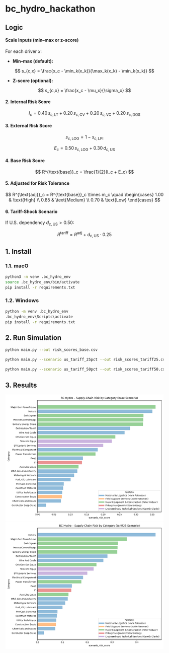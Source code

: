 # bc_hydro_hackathon

## Logic



#### **Scale Inputs (min–max or z-score)**

For each driver $x$:

* **Min–max (default):**

$$
s_{c,x} = \frac{x_c - \min_k(x_k)}{\max_k(x_k) - \min_k(x_k)}
$$
* **Z-score (optional):**

$$
s_{c,x} = \frac{x_c - \mu_x}{\sigma_x}
$$

#### **2. Internal Risk Score**

$$
I_c = 0.40\,s_{c,\text{LT}} + 0.20\,s_{c,\text{CV}} + 0.20\,s_{c,\text{VC}} + 0.20\,s_{c,\text{DOS}}
$$

#### **3. External Risk Score**

$$
s_{c,\text{LOG}} = 1 - s_{c,\text{LPI}}
$$

$$
E_c = 0.50\,s_{c,\text{LOG}} + 0.30\,d_{c,\text{US}}
$$

#### **4. Base Risk Score**

$$
R^{\text{base}}_c = \frac{1}{2}(I_c + E_c)
$$

#### **5. Adjusted for Risk Tolerance**

$$
R^{\text{adj}}_c = R^{\text{base}}_c \times m_c
\quad
\begin{cases}
1.00 & \text{High} \\
0.85 & \text{Medium} \\
0.70 & \text{Low}
\end{cases}
$$

#### **6. Tariff-Shock Scenario**

If U.S. dependency $d_{c,\text{US}} > 0.50$:

$$
R^{\text{tariff}} = R^{\text{adj}} + d_{c,\text{US}} \cdot 0.25
$$



## 1. Install 

### 1.1. macO
```sh
python3 -m venv .bc_hydro_env
source .bc_hydro_env/bin/activate
pip install -r requirements.txt
```

### 1.2. Windows

```sh
python -m venv .bc_hydro_env
.bc_hydro_env\Scripts\activate
pip install -r requirements.txt
```

## 2. Run Simulation

```sh
python main.py --out risk_scores_base.csv
```

```sh
python main.py --scenario us_tariff_25pct --out risk_scores_tariff25.csv
```

```sh
python main.py --scenario us_tariff_50pct --out risk_scores_tariff50.csv
```

## 3. Results

![img](fig/plot_base.png)
![img](fig/plot_tariff25.png)